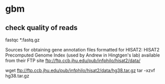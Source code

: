 # gbm

## check quality of reads

  fastqc *.fastq.gz
  
Sources for obtaining gene annotation files formatted for HISAT2: HISAT2 Precomputed Genome Index (used by Andrew in Hingtgen's lab) available from their FTP site ftp://ftp.ccb.jhu.edu/pub/infphilo/hisat2/data/

  wget ftp://ftp.ccb.jhu.edu/pub/infphilo/hisat2/data/hg38.tar.gz
  tar -xzvf hg38.tar.gz
  
  
